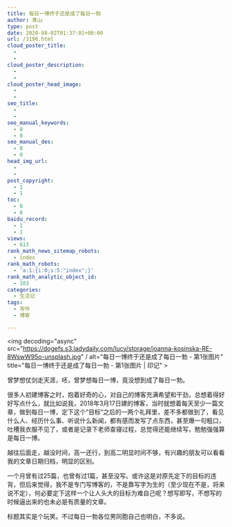 ```yaml
---
title: 每日一博终于还是成了每日一勃
author: 青山
type: post
date: 2020-08-02T01:37:01+00:00
url: /3196.html
cloud_poster_title:
  - 
  - 
cloud_poster_description:
  - 
  - 
cloud_poster_head_image:
  - 
  - 
seo_title:
  - 
  - 
seo_manual_keywords:
  - 0
  - 0
seo_manual_des:
  - 0
  - 0
head_img_url:
  - 
  - 
post_copyright:
  - 1
  - 1
toc:
  - 0
  - 0
baidu_record:
  - 1
  - 1
views:
  - 613
rank_math_news_sitemap_robots:
  - index
rank_math_robots:
  - 'a:1:{i:0;s:5:"index";}'
rank_math_analytic_object_id:
  - 103
categories:
  - 生活记
tags:
  - 写作
  - 博客

---
```

<img decoding="async" src="https://dogefs.s3.ladydaily.com/lucy/storage/joanna-kosinska-RE-8WswW95o-unsplash.jpg" / alt="每日一博终于还是成了每日一勃 - 第1张图片" title="每日一博终于还是成了每日一勃 - 第1张图片 | 印记" >

曾梦想仗剑走天涯，呸，曾梦想每日一博，竟没想到成了每日一勃。

很多人初建博客之时，抱着好奇的心，对自己的博客充满希望和干劲，总想着得好好写点什么，就比如说我，2018年3月17日建的博客，当时就想着每天至少一篇文章，做到每日一博，定下这个“目标”之后的一两个礼拜里，差不多都做到了，看见什么人、经历什么事、听说什么新闻，都有感而发写了点东西，甚至爆一句粗口，吐槽我衣服不见了，或者是记录下老师查寝过程，总觉得还能继续写，勉勉强强算是每日一博。

越往后面走，越没时间，高一还行，到高二明显时间不够，有兴趣的朋友可以看看我的文章日期归档，明显的区别。

一个月曾有过25篇，也曾有过1篇，甚至没写。或许这是对原先定下的目标的违背，但后来觉得，我不是专门写博客的，不是靠写字为生的（至少现在不是，将来说不定），何必要定下这样一个让人头大的目标为难自己呢？想写即写，不想写的时候逼出来的也未必是有质量的文章。

标题其实是个玩笑。不过每日一勃各位男同胞自己也明白，不多说。